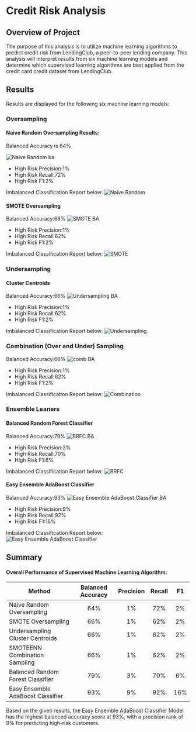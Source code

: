 # Credit Risk Analysis
## Overview of Project
The purpose of this analysis is to utilize machine learning algorithms to predict credit risk from LendingClub, a peer-to-peer lending company. This analysis will interpret results from six machine learning models and determine which supervised learning algorithms are best applied from the credit card credit dataset from LendingClub. 

## Results
Results are displayed for the following six machine learning models: 

### Oversampling 
#### Naive Random Oversampling Results:
Balanced Accuracy is 64%

![Naive Random ba](https://user-images.githubusercontent.com/96746207/173453920-a4279c88-b3eb-4075-81c2-3a74072eae94.png)

- High Risk Precision:1%
- High Risk Recall:72%
- High Risk F1:2%

Imbalanced Classification Report below:
![Naive Random](https://user-images.githubusercontent.com/96746207/173452786-342ba0bc-95fe-41c6-be8c-dfde170757f3.png)

#### SMOTE Oversampling
Balanced Accuracy:66%
![SMOTE BA](https://user-images.githubusercontent.com/96746207/173453935-97e3cc4a-627f-46e1-b59e-aaed34764df4.png)

- High Risk Precision:1%
- High Risk Recall:62%
- High Risk F1:2%

Imbalanced Classification Report below:
![SMOTE](https://user-images.githubusercontent.com/96746207/173452791-4adc0a68-5d1e-46ce-af80-e9373891a69b.png)

### Undersampling
#### Cluster Centroids
Balanced Accuracy:66%
![Undersampling BA](https://user-images.githubusercontent.com/96746207/173454132-960804a0-47d0-4a39-841a-0ca817233659.png)

- High Risk Precision:1%
- High Risk Recall:62%
- High Risk F1:2%

Imbalanced Classification Report below:
![Undersampling](https://user-images.githubusercontent.com/96746207/173452801-d5a0bb8d-c53d-451c-89b8-de82e4dc1abe.png)

### Combination (Over and Under) Sampling
Balanced Accuracy:66%
![comb BA](https://user-images.githubusercontent.com/96746207/173454339-ab5f8bab-8dbc-44b5-a015-f0ac2ef44c0d.png)

- High Risk Precision:1%
- High Risk Recall:62%
- High Risk F1:2%

Imbalanced Classification Report below:
![Combination](https://user-images.githubusercontent.com/96746207/173452813-0af95abe-6b6e-4dff-86fd-db38d88d29cb.png)

### Ensemble Leaners
#### Balanced Random Forest Classifier
Balanced Accuracy:79%
![BRFC BA](https://user-images.githubusercontent.com/96746207/173454357-d4a127be-6707-41a9-8c52-827a199d00e6.png)

- High Risk Precision:3%
- High Risk Recall:70%
- High Risk F1:6%

Imbalanced Classification Report below:
![BRFC](https://user-images.githubusercontent.com/96746207/173452822-44b9f192-1dc0-4e15-a92c-76292de3114c.png)

#### Easy Ensemble AdaBoost Classifier
Balanced Accuracy:93%
![Easy Ensemble AdaBoost Classifier BA](https://user-images.githubusercontent.com/96746207/173454380-56db7ecb-f9a0-4ee1-a512-34de1824f726.png)

- High Risk Precision:9%
- High Risk Recall:92%
- High Risk F1:16%

Imbalanced Classification Report below:
![Easy Ensemble AdaBoost Classifier](https://user-images.githubusercontent.com/96746207/173452836-800a4c5b-f096-4837-8b3c-505628dbd63f.png)

	
## Summary 
#### Overall Performance of Supervised Machine Learning Algorithm:
|   Method     |  Balanced Accuracy  |  Precision  |  Recall | F1 | 
| -------------|:-------------------:|:-----------:|:-------:|:--:|
| Naive Random Oversampling    | 64%| 1%| 72% | 2% |
| SMOTE Oversampling     |  66%| 1%| 62% | 2% | 
| Undersampling Cluster Centroids | 66%| 1%| 62% | 2% | 
| SMOTEENN Combination Sampling |  66%| 1%| 62% | 2% |
| Balanced Random Forest Classifier |  79%| 3%| 70% | 6% |
| Easy Ensemble AdaBoost Classifier |  93%| 9%| 92% | 16% |
   

Based on the given results, the Easy Ensemble AdaBoost Classifier Model has the highest balanced accuracy score at 93%, with a precision rank of 9% for predicting high-risk customers. 


